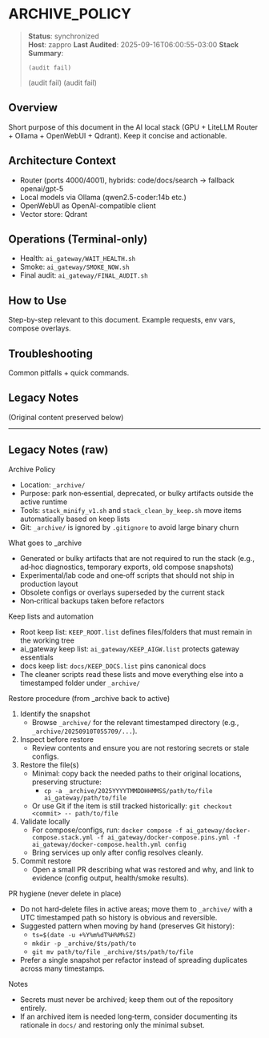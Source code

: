 # ARCHIVE_POLICY

> **Status**: synchronized  
> **Host**: zappro
> **Last Audited**: 2025-09-16T06:00:55-03:00
> **Stack Summary**:  
> ```
> (audit fail)
> ```
> (audit fail)
> (audit fail)

## Overview
Short purpose of this document in the AI local stack (GPU + LiteLLM Router + Ollama + OpenWebUI + Qdrant). Keep it concise and actionable.

## Architecture Context
- Router (ports 4000/4001), hybrids: code/docs/search → fallback openai/gpt-5  
- Local models via Ollama (qwen2.5-coder:14b etc.)
- OpenWebUI as OpenAI-compatible client  
- Vector store: Qdrant

## Operations (Terminal-only)
- Health: `ai_gateway/WAIT_HEALTH.sh`  
- Smoke: `ai_gateway/SMOKE_NOW.sh`  
- Final audit: `ai_gateway/FINAL_AUDIT.sh`

## How to Use
Step-by-step relevant to this document. Example requests, env vars, compose overlays.

## Troubleshooting
Common pitfalls + quick commands.

## Legacy Notes
(Original content preserved below)

----
## Legacy Notes (raw)

Archive Policy

- Location: `_archive/`
- Purpose: park non‑essential, deprecated, or bulky artifacts outside the active runtime
- Tools: `stack_minify_v1.sh` and `stack_clean_by_keep.sh` move items automatically based on keep lists
- Git: `_archive/` is ignored by `.gitignore` to avoid large binary churn

What goes to _archive

- Generated or bulky artifacts that are not required to run the stack (e.g., ad‑hoc diagnostics, temporary exports, old compose snapshots)
- Experimental/lab code and one‑off scripts that should not ship in production layout
- Obsolete configs or overlays superseded by the current stack
- Non‑critical backups taken before refactors

Keep lists and automation

- Root keep list: `KEEP_ROOT.list` defines files/folders that must remain in the working tree
- ai_gateway keep list: `ai_gateway/KEEP_AIGW.list` protects gateway essentials
- docs keep list: `docs/KEEP_DOCS.list` pins canonical docs
- The cleaner scripts read these lists and move everything else into a timestamped folder under `_archive/`

Restore procedure (from _archive back to active)

1) Identify the snapshot
   - Browse `_archive/` for the relevant timestamped directory (e.g., `_archive/20250910T055709/...`).
2) Inspect before restore
   - Review contents and ensure you are not restoring secrets or stale configs.
3) Restore the file(s)
   - Minimal: copy back the needed paths to their original locations, preserving structure:
     - `cp -a _archive/2025YYYYTMMDDHHMMSS/path/to/file ai_gateway/path/to/file`
   - Or use Git if the item is still tracked historically: `git checkout <commit> -- path/to/file`
4) Validate locally
   - For compose/configs, run: `docker compose -f ai_gateway/docker-compose.stack.yml -f ai_gateway/docker-compose.pins.yml -f ai_gateway/docker-compose.health.yml config`
   - Bring services up only after config resolves cleanly.
5) Commit restore
   - Open a small PR describing what was restored and why, and link to evidence (config output, health/smoke results).

PR hygiene (never delete in place)

- Do not hard‑delete files in active areas; move them to `_archive/` with a UTC timestamped path so history is obvious and reversible.
- Suggested pattern when moving by hand (preserves Git history):
  - `ts=$(date -u +%Y%m%dT%H%M%SZ)`
  - `mkdir -p _archive/$ts/path/to`
  - `git mv path/to/file _archive/$ts/path/to/file`
- Prefer a single snapshot per refactor instead of spreading duplicates across many timestamps.

Notes

- Secrets must never be archived; keep them out of the repository entirely.
- If an archived item is needed long‑term, consider documenting its rationale in `docs/` and restoring only the minimal subset.
